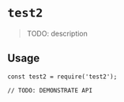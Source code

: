 # `test2`

> TODO: description

## Usage

```
const test2 = require('test2');

// TODO: DEMONSTRATE API
```
